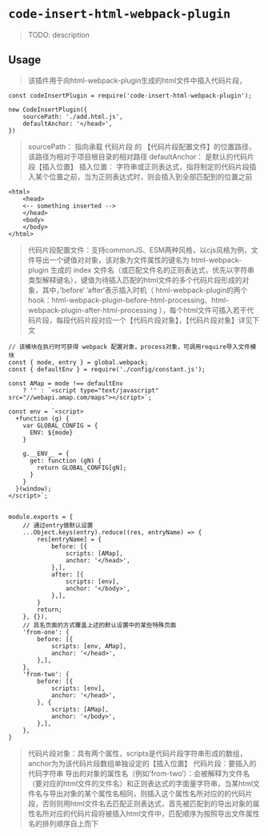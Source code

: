 # `code-insert-html-webpack-plugin`

> TODO: description

## Usage

> 该插件用于向html-webpack-plugin生成的html文件中插入代码片段，
```
const codeInsertPlugin = require('code-insert-html-webpack-plugin');

new CodeInsertPlugin({
    sourcePath: './add.html.js',
    defaultAnchor: '</head>',
})

```
> sourcePath： 指向承载 代码片段 的 【代码片段配置文件】的位置路径，该路径为相对于项目根目录的相对路径
> defaultAnchor： 是默认的代码片段【插入位置】
> 插入位置： 字符串或正则表达式，指将制定的代码片段插入某个位置之前，当为正则表达式时，则会插入到全部匹配到的位置之前
```
<html>
    <head>
    <-- something inserted -->
    </head>
    <body>
    </body>
</html>

```
> 代码片段配置文件：支持commonJS、ESM两种风格，以cjs风格为例，文件导出一个键值对对象，该对象为文件属性的键名为 html-webpack-plugin 生成的 index 文件名（或匹配文件名的正则表达式，优先以字符串类型解释键名），键值为待插入匹配的html文件的多个代码片段形成的对象，其中，’before‘ ’after‘表示插入时机（ html-webpack-plugin的两个hook：html-webpack-plugin-before-html-processing、html-webpack-plugin-after-html-processing ），每个html文件可插入若干代码片段，每段代码片段对应一个【代码片段对象】，【代码片段对象】详见下文
```
// 该模块在执行时可获得 webpack 配置对象，process对象，可调用require导入文件模块
const { mode, entry } = global.webpack;
const { defaultEnv } = require('./config/constant.js');

const AMap = mode !== defaultEnv
    ? '' : `<script type="text/javascript" src="//webapi.amap.com/maps"></script>`;

const env = `<script>
  +function (g) {
    var GLOBAL_CONFIG = {
      ENV: ${mode}
    }

    g.__ENV__ = {
      get: function (gN) {
        return GLOBAL_CONFIG[gN];
      }
    }
  }(window);
</script>`;


module.exports = {
    // 通过entry做默认设置
    ...Object.keys(entry).reduce((res, entryName) => {
        res[entryName] = {
            before: [{
                scripts: [AMap],
                anchor: '</head>',
            },],
            after: [{
                scripts: [env],
                anchor: '</body>',
            },],
        }
        return;
    }, {}),
    // 具名页面的方式覆盖上述的默认设置中的某些特殊页面
    'from-one': {
        before: [{
            scripts: [env, AMap],
            anchor: '</head>',
        },],
    },
    'from-two': {
        before: [{
            scripts: [env],
            anchor: '</head>',
        }, {
            scripts: [AMap],
            anchor: '</body>',
        },],
    },
}

```
> 代码片段对象：具有两个属性，scripts是代码片段字符串形成的数组，anchor为为该代码片段数组单独设定的【插入位置】
> 代码片段：要插入的代码字符串
> 导出的对象的属性名（例如’from-two‘）：会被解释为文件名（要对应的html文件的文件名）和正则表达式的字面量字符串，当某html文件名与导出对象的某个属性名相同，则插入这个属性名所对应的的代码片段，否则则用html文件名去匹配正则表达式，首先被匹配到的导出对象的属性名所对应的代码片段将被插入html文件中，匹配顺序为按照导出文件属性名的排列顺序自上而下